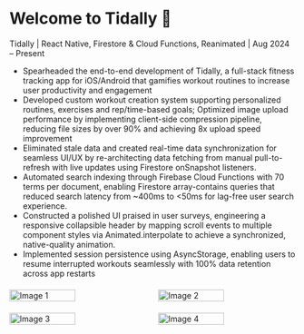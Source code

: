 # Welcome to Tidally 👋

Tidally | React Native, Firestore & Cloud Functions, Reanimated | Aug 2024 – Present 

- Spearheaded the end-to-end development of Tidally, a full-stack fitness tracking app for iOS/Android that gamifies workout routines to increase user productivity and engagement 
- Developed custom workout creation system supporting personalized routines, exercises and rep/time-based goals; Optimized image upload performance by implementing client-side compression pipeline, reducing file sizes by over 90% and achieving 8x upload speed improvement 
- Eliminated stale data and created real-time data synchronization for seamless UI/UX by re-architecting data fetching from manual pull-to-refresh with live updates using Firestore onSnapshot listeners. 
- Automated search indexing through Firebase Cloud Functions with 70 terms per document, enabling Firestore array-contains queries that reduced search latency from ~400ms to <50ms for lag-free user search experience. 
- Constructed a polished UI praised in user surveys, engineering a responsive collapsible header by mapping scroll events to multiple component styles via Animated.interpolate to achieve a synchronized, native-quality animation. 
- Implemented session persistence using AsyncStorage, enabling users to resume interrupted workouts seamlessly with 100% data retention across app restarts

<div style="display: flex; justify-content: space-between; margin: 20px 0;">
  <img src="[https://github.com/user-attachments/assets/your-url-1.png](https://private-user-images.githubusercontent.com/170157416/471156321-6c4f38e9-236b-4791-8215-36704409da11.png?jwt=eyJhbGciOiJIUzI1NiIsInR5cCI6IkpXVCJ9.eyJpc3MiOiJnaXRodWIuY29tIiwiYXVkIjoicmF3LmdpdGh1YnVzZXJjb250ZW50LmNvbSIsImtleSI6ImtleTUiLCJleHAiOjE3NTM1NzMyOTgsIm5iZiI6MTc1MzU3Mjk5OCwicGF0aCI6Ii8xNzAxNTc0MTYvNDcxMTU2MzIxLTZjNGYzOGU5LTIzNmItNDc5MS04MjE1LTM2NzA0NDA5ZGExMS5wbmc_WC1BbXotQWxnb3JpdGhtPUFXUzQtSE1BQy1TSEEyNTYmWC1BbXotQ3JlZGVudGlhbD1BS0lBVkNPRFlMU0E1M1BRSzRaQSUyRjIwMjUwNzI2JTJGdXMtZWFzdC0xJTJGczMlMkZhd3M0X3JlcXVlc3QmWC1BbXotRGF0ZT0yMDI1MDcyNlQyMzM2MzhaJlgtQW16LUV4cGlyZXM9MzAwJlgtQW16LVNpZ25hdHVyZT0wMTZmNTdlYzk2Y2QwMWM3ZDg1NjJmMDczMjk0ZTlkM2FhYTkzMDdmNGM2MjBhYWZlY2M4OGNlYWRkMjk2YjkyJlgtQW16LVNpZ25lZEhlYWRlcnM9aG9zdCJ9.gUJ-Eyx3bRYAKCmDmbuggSQevOUBKiFvXump_fITWZU)" alt="Image 1" style="width: 48%; height: auto;">
  <img src="[https://github.com/user-attachments/assets/your-url-2.png](https://private-user-images.githubusercontent.com/170157416/471156322-843a5976-60bb-4ba8-a31e-d892e5600b93.png?jwt=eyJhbGciOiJIUzI1NiIsInR5cCI6IkpXVCJ9.eyJpc3MiOiJnaXRodWIuY29tIiwiYXVkIjoicmF3LmdpdGh1YnVzZXJjb250ZW50LmNvbSIsImtleSI6ImtleTUiLCJleHAiOjE3NTM1NzMyOTgsIm5iZiI6MTc1MzU3Mjk5OCwicGF0aCI6Ii8xNzAxNTc0MTYvNDcxMTU2MzIyLTg0M2E1OTc2LTYwYmItNGJhOC1hMzFlLWQ4OTJlNTYwMGI5My5wbmc_WC1BbXotQWxnb3JpdGhtPUFXUzQtSE1BQy1TSEEyNTYmWC1BbXotQ3JlZGVudGlhbD1BS0lBVkNPRFlMU0E1M1BRSzRaQSUyRjIwMjUwNzI2JTJGdXMtZWFzdC0xJTJGczMlMkZhd3M0X3JlcXVlc3QmWC1BbXotRGF0ZT0yMDI1MDcyNlQyMzM2MzhaJlgtQW16LUV4cGlyZXM9MzAwJlgtQW16LVNpZ25hdHVyZT1kOWNlODc0Y2EzZjYzNzM3ZmYzODdmOTdhNmFlZjQ3ZTA4MjVkYzVkYWYxZjJmMTRmOTk0MjAwMTlkNDRlMDViJlgtQW16LVNpZ25lZEhlYWRlcnM9aG9zdCJ9.H0VecR6ZmTAGf8aJW0uGcLnXbNnwNWcx4KOlD5Tx7Zg)" alt="Image 2" style="width: 48%; height: auto;">
</div>

<div style="display: flex; justify-content: space-between; margin: 20px 0;">
  <img src="https://github.com/user-attachments/assets/your-url-3.png" alt="Image 3" style="width: 48%; height: auto;">
  <img src="https://github.com/user-attachments/assets/your-url-4.png" alt="Image 4" style="width: 48%; height: auto;">
</div>

